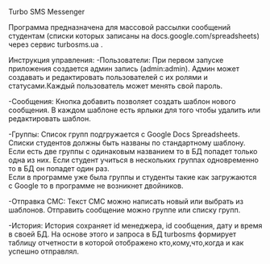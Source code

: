 Turbo SMS Messenger

Программа предназначена для массовой рассылки сообщений  студентам (списки которых записаны  на  docs.google.com/spreadsheets)
через  сервис turbosms.ua .  


Инструкция управления:
-Пользователи:
    При первом запуске приложения создается админ запись (admin:admin). 
Админ может создавать и редактировать пользователей с их ролями и статусами.Каждый пользователь может менять свой пароль.

-Сообщения:
    Кнопка добавить позволяет создать шаблон нового сообщения.
В каждом шаблоне есть ярлыки  для того чтобы удалить или редактировать шаблон. 

-Группы:
    Список групп подгружается с Google Docs Spreadsheets. Списки студентов  должны быть названы по стандартному шаблону. Если есть две группы с одинаковым названием то в БД попадет только одна из них. Если студент учиться в нескольких группах одновременно то в БД он попадет один раз.  
Если в программе уже была группы и студенты такие как загружаются с  Google то  в программе не возникнет двойников. 


-Отправка СМС:
    Текст СМС можно написать новый или выбрать из шаблонов.
Отправить сообщение можно группе или списку групп. 

-История:
    История сохраняет  id менеджера, id сообщения, дату и время в своей БД.
На основе этого  и запроса в БД  turbosms  формирует таблицу отчетности в которой отображено кто,кому,что,когда и как успешно отправлял.  


 

